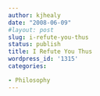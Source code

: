 ```yaml
---
author: kjhealy
date: "2008-06-09"
#layout: post
slug: i-refute-you-thus
status: publish
title: I Refute You Thus
wordpress_id: '1315'
categories:

- Philosophy
---
```


